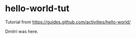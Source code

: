# hello-world-tut
Tutorial from https://guides.github.com/activities/hello-world/

Dmitri was here.
